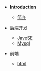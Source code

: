 * **Introduction**
    * [简介](README.md)

* 后端开发
    * [JaveSE](Java后端)
    * [Mysql](Notes/backend/mysql/_sidebar.md)
* 前端
    * [html](前端)